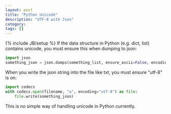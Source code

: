 ```yaml
---
layout: post
title: "Python Unicode"
description: "UTF-8 with Json"
category: 
tags: []
---
```

{% include JB/setup %}
If the data structure in Python (e.g. dict, list) contains unicode, you must ensure this when dumping to json:
```py
import json
something_json = json.dumps(something_list, ensure_ascii=False, encoding='utf-8')
```
When you write the json string into the file like txt, you must ensure "utf-8" is on: 
```py
import codecs
with codecs.open(filename, "w", encoding="utf-8") as file:
    file.write(something_json)
```
  
This is no simple way of handling unicode in Python currently. 